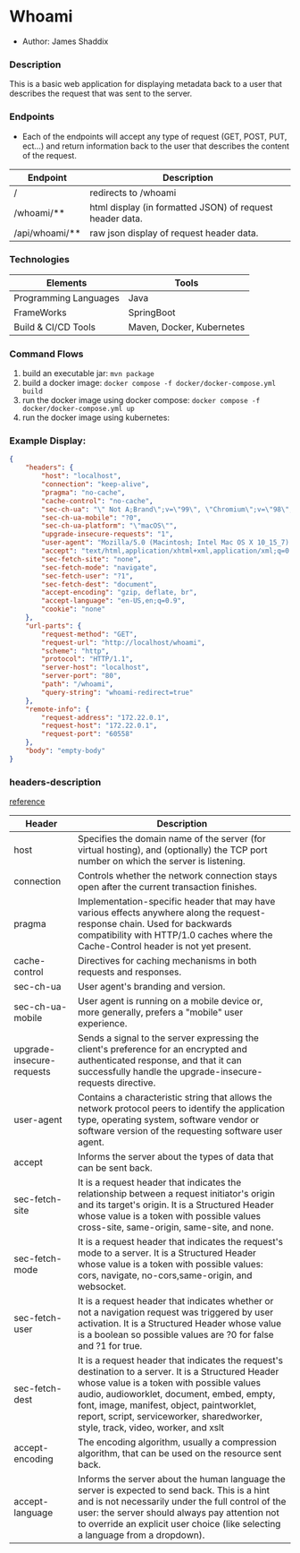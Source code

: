 # Whoami
- Author: James Shaddix

### Description
This is a basic web application for displaying metadata back to a
user that describes the request that was sent to the server.

### Endpoints
- Each of the endpoints will accept any type of request (GET, POST, PUT, ect...) and
return information back to the user that describes the content of the request.

| Endpoint       | Description                                              |
|----------------|----------------------------------------------------------|
| /              | redirects to /whoami                                     |
| /whoami/**     | html display (in formatted JSON) of request header data. |
| /api/whoami/** | raw json display of request header data.                 |

### Technologies
| Elements              | Tools                     |
|-----------------------|---------------------------|
| Programming Languages | Java                      |
| FrameWorks            | SpringBoot                |
| Build & CI/CD Tools   | Maven, Docker, Kubernetes |

### Command Flows
1. build an executable jar: `mvn package`
2. build a docker image: `docker compose -f docker/docker-compose.yml build`
3. run the docker image using docker compose: `docker compose -f docker/docker-compose.yml up`
4. run the docker image using kubernetes:

### Example Display:
```json
{
    "headers": {
        "host": "localhost",
        "connection": "keep-alive",
        "pragma": "no-cache",
        "cache-control": "no-cache",
        "sec-ch-ua": "\" Not A;Brand\";v=\"99\", \"Chromium\";v=\"98\", \"Google Chrome\";v=\"98\"",
        "sec-ch-ua-mobile": "?0",
        "sec-ch-ua-platform": "\"macOS\"",
        "upgrade-insecure-requests": "1",
        "user-agent": "Mozilla/5.0 (Macintosh; Intel Mac OS X 10_15_7) AppleWebKit/537.36 (KHTML, like Gecko) Chrome/98.0.4758.109 Safari/537.36",
        "accept": "text/html,application/xhtml+xml,application/xml;q=0.9,image/avif,image/webp,image/apng,*/*;q=0.8,application/signed-exchange;v=b3;q=0.9",
        "sec-fetch-site": "none",
        "sec-fetch-mode": "navigate",
        "sec-fetch-user": "?1",
        "sec-fetch-dest": "document",
        "accept-encoding": "gzip, deflate, br",
        "accept-language": "en-US,en;q=0.9",
        "cookie": "none"
    },
    "url-parts": {
        "request-method": "GET",
        "request-url": "http://localhost/whoami",
        "scheme": "http",
        "protocol": "HTTP/1.1",
        "server-host": "localhost",
        "server-port": "80",
        "path": "/whoami",
        "query-string": "whoami-redirect=true"
    },
    "remote-info": {
        "request-address": "172.22.0.1",
        "request-host": "172.22.0.1",
        "request-port": "60558"
    },
    "body": "empty-body"
}
```

### headers-description
[reference](https://developer.mozilla.org/en-US/docs/Web/HTTP/Headers)

| Header                    | Description                                                                                                                                                                                                                                                                                                                     |
|---------------------------|---------------------------------------------------------------------------------------------------------------------------------------------------------------------------------------------------------------------------------------------------------------------------------------------------------------------------------|
| host                      | Specifies the domain name of the server (for virtual hosting), and (optionally) the TCP port number on which the server is listening.                                                                                                                                                                                           |
| connection                | Controls whether the network connection stays open after the current transaction finishes.                                                                                                                                                                                                                                      |
| pragma                    | Implementation-specific header that may have various effects anywhere along the request-response chain. Used for backwards compatibility with HTTP/1.0 caches where the   Cache-Control  header is not yet present.                                                                                                             |
| cache-control             | Directives for caching mechanisms in both requests and responses.                                                                                                                                                                                                                                                               |
| sec-ch-ua                 | User agent's branding and version.                                                                                                                                                                                                                                                                                              |
| sec-ch-ua-mobile          | User agent is running on a mobile device or, more generally, prefers a "mobile" user experience.                                                                                                                                                                                                                                |
| upgrade-insecure-requests | Sends a signal to the server expressing the client's preference for an encrypted and authenticated response, and that it can successfully handle the upgrade-insecure-requests directive.                                                                                                                                       |
| user-agent                | Contains a characteristic string that allows the network protocol peers to identify the application type, operating system, software vendor or software version of the requesting software user agent.                                                                                                                          |
| accept                    | Informs the server about the types of data that can be sent back.                                                                                                                                                                                                                                                               |
| sec-fetch-site            | It is a request header that indicates the relationship between a request initiator's origin and its target's origin. It is a Structured Header whose value is a token with possible values cross-site, same-origin, same-site, and none.                                                                                        |
| sec-fetch-mode            | It is a request header that indicates the request's mode to a server. It is a Structured Header whose value is a token with possible values: cors, navigate, no-cors,same-origin, and websocket.                                                                                                                                |
| sec-fetch-user            | It is a request header that indicates whether or not a navigation request was triggered by user activation. It is a Structured Header whose value is a boolean so possible values are ?0 for false and ?1 for true.                                                                                                             |
| sec-fetch-dest            | It is a request header that indicates the request's destination to a server. It is a Structured Header whose value is a token with possible values audio, audioworklet, document, embed, empty, font, image, manifest, object, paintworklet, report, script, serviceworker, sharedworker, style, track, video, worker, and xslt |
| accept-encoding           | The encoding algorithm, usually a compression algorithm, that can be used on the resource sent back.                                                                                                                                                                                                                            |
| accept-language           | Informs the server about the human language the server is expected to send back. This is a hint and is not necessarily under the full control of the user: the server should always pay attention not to override an explicit user choice (like selecting a language from a dropdown).                                          |
